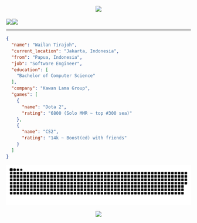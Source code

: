 <p align="center">
  <img alig src="https://github-profile-trophy.vercel.app/?username=wailantirajoh&theme=light&column=-1" />
</p>

<div style="display: flex;">
<a href="https://github.com/WailanTirajoh">
  <img align="center" src="https://github-readme-stats.vercel.app/api?username=WailanTirajoh&count_private=true&show_icons=true&theme=light" />
</a>
<a href="https://github.com/WailanTirajoh">
  <img align="center" src="https://github-readme-stats.vercel.app/api/top-langs/?username=WailanTirajoh&layout=compact&theme=light&langs_count=8" />
</a>
</div>

<hr/>

```json
{
  "name": "Wailan Tirajoh",
  "current_location": "Jakarta, Indonesia",
  "from": "Papua, Indonesia",
  "job": "Software Engineer",
  "education": [
    "Bachelor of Computer Science"
  ],
  "company": "Kawan Lama Group",
  "games": [
    {
      "name": "Dota 2",
      "rating": "6800 (Solo MMR ~ top #300 sea)"
    },
    {
      "name": "CS2",
      "rating": "14k ~ Boost(ed) with friends"
    }
  ]
}
```

<picture>
  <source media="(prefers-color-scheme: dark)" srcset="https://raw.githubusercontent.com/WailanTirajoh/WailanTirajoh/main/public/github-contribution-grid-snake-dark.svg">
  <source media="(prefers-color-scheme: light)" srcset="https://raw.githubusercontent.com/WailanTirajoh/WailanTirajoh/main/public/github-contribution-grid-snake.svg">
  <img alt="github contribution grid snake animation" src="https://raw.githubusercontent.com/WailanTirajoh/WailanTirajoh/main/public/github-contribution-grid-snake.svg">
</picture>

<p align="center">
  <img src="https://capsule-render.vercel.app/api?type=waving&color=gradient&height=60&section=footer"/>
</p>
